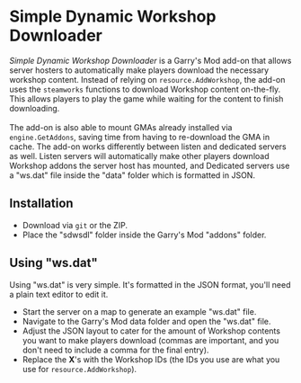 # Simple Dynamic Workshop Downloader
*Simple Dynamic Workshop Downloader* is a Garry's Mod add-on that allows server hosters to automatically make players download the necessary workshop content.
Instead of relying on `resource.AddWorkshop`, the add-on uses the `steamworks` functions to download Workshop content on-the-fly.
This allows players to play the game while waiting for the content to finish downloading.
<br/><br/>
The add-on is also able to mount GMAs already installed via `engine.GetAddons`, saving time from having to re-download the GMA in cache.
The add-on works differently between listen and dedicated servers as well.
Listen servers will automatically make other players download Workshop addons the server host has mounted,
and Dedicated servers use a "ws.dat" file inside the "data" folder which is formatted in JSON.
## Installation
* Download via `git` or the ZIP.
* Place the "sdwsdl" folder inside the Garry's Mod "addons" folder.
## Using "ws.dat"
Using "ws.dat" is very simple. It's formatted in the JSON format, you'll need a plain text editor to edit it.<br/>
* Start the server on a map to generate an example "ws.dat" file.
* Navigate to the Garry's Mod data folder and open the "ws.dat" file.
* Adjust the JSON layout to cater for the amount of Workshop contents you want to make players download (commas are important, and you don't need to include a comma for the final entry).
* Replace the **X**'s with the Workshop IDs (the IDs you use are what you use for `resource.AddWorkshop`).
